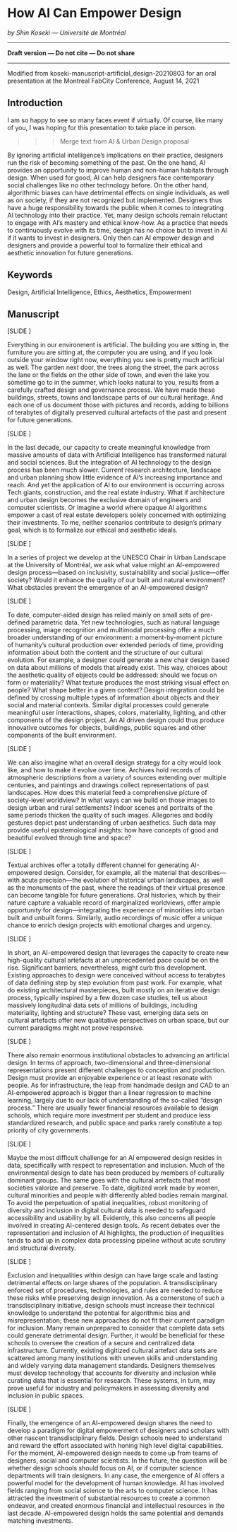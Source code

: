 # How AI Can Empower Design
*by Shin Koseki — Université de Montréal*

***

**Draft version — Do not cite — Do not share**

***

Modified from koseki-manuscript-artificial_design-20210803 for an oral presentation at the Montreal FabCity Conference, August 14, 2021


## Introduction

I am so happy to see so many faces event if virtually. Of course, like many of you, I was hoping for this presentation to take place in person. 


>>> Merge text from AI & Urban Design proposal


By ignoring artificial intelligence’s implications on their practice, designers run the risk of becoming something of the past. On the one hand, AI provides an opportunity to improve human and non-human habitats through design. When used for good, AI can help designers face contemporary social challenges like no other technology before. On the other hand, algorithmic biases can have detrimental effects on single individuals, as well as on society, if they are not recognized but implemented. Designers thus have a huge responsibility towards the public when it comes to integrating AI technology into their practice. Yet, many design schools remain reluctant to engage with AI’s mastery and ethical know-how. As a practice that needs to continuously evolve with its time, design has no choice but to invest in AI if it wants to invest in designers. Only then can AI empower design and designers and provide a powerful tool to formalize their ethical and aesthetic innovation for future generations.


## Keywords

Design, Artificial Intelligence, Ethics, Aesthetics, Empowerment


## Manuscript 

[SLIDE ]

Everything in our environment is artificial. The building you are sitting in, the furniture you are sitting at, the computer you are using, and if you look outside your window right now, everything you see is pretty much artificial as well. The garden next door, the trees along the street, the park across the lane or the fields on the other side of town, and even the lake you sometime go to in the summer, which looks natural to you, results from a carefully crafted design and governance process. We have made these buildings, streets, towns and landscape parts of our cultural heritage. And each one of us document those with pictures and records, adding to billions of terabytes of digitally preserved cultural artefacts of the past and present for future generations.


[SLIDE ]

In the last decade, our capacity to create meaningful knowledge from massive amounts of data with Artificial Intelligence has transformed natural and social sciences. But the integration of AI technology to the design process has been much slower. Current research architecture, landscape and urban planning show little evidence of AI’s increasing importance and reach. And yet the application of AI to our environment is occurring across Tech giants, construction, and the real estate industry. What if architecture and urban design becomes the exclusive domain of engineers and computer scientists. Or imagine a world where opaque AI algorithms empower a cast of real estate developers solely concerned with optimizing their investments. To me, neither scenarios contribute to design’s primary goal, which is to formalize our ethical and aesthetic ideals.


[SLIDE ]

In a series of project we develop at the UNESCO Chair in Urban Landscape at the University of Montréal, we ask what value might an AI-empowered design process—based on inclusivity, sustainability and social justice—offer society? Would it enhance the quality of our built and natural environment? What obstacles prevent the emergence of an AI-empowered design?


[SLIDE ]

To date, computer-aided design has relied mainly on small sets of pre-defined parametric data. Yet new technologies, such as natural language processing, image recognition and multimodal processing offer a much broader understanding of our environment: a moment-by-moment picture of humanity’s cultural production over extended periods of time, providing information about both the content and the structure of our cultural evolution. For example, a designer could generate a new chair design based on data about millions of models that already exist. This way, choices about the aesthetic quality of objects could be addressed: should we focus on form or materiality? What texture produces the most striking visual effect on people? What shape better in a given context? Design integration could be defined by crossing multiple types of information about objects and their social and material contexts. Similar digital processes could generate meaningful user interactions, shapes, colors, materiality, lighting, and other components of the design project. An AI driven design could thus produce innovative outcomes for objects, buildings, public squares and other components of the built environment.


[SLIDE ]

We can also imagine what an overall design strategy for a city would look like, and how to make it evolve over time. Archives hold records of atmospheric descriptions from a variety of sources extending over multiple centuries, and paintings and drawings collect representations of past landscapes. How does this material feed a comprehensive picture of society-level worldview? In what ways can we build on those images to design urban and rural settlements? Indoor scenes and portraits of the same periods thicken the quality of such images. Allegories and bodily gestures depict past understanding of urban aesthetics. Such data may provide useful epistemological insights: how have concepts of good and beautiful evolved through time and space?


[SLIDE ]

Textual archives offer a totally different channel for generating AI-empowered design. Consider, for example, all the material that describes—with acute precision—the evolution of historical urban landscapes, as well as the monuments of the past, where the readings of their virtual presence can become tangible for future generations. Oral histories, which by their nature capture a valuable record of marginalized worldviews, offer ample opportunity for design—integrating the experience of minorities into urban built and unbuilt forms. Similarly, audio recordings of music offer a unique chance to enrich design projects with emotional charges and urgency.


[SLIDE ]

In short, an AI-empowered design that leverages the capacity to create new high-quality cultural artefacts at an unprecedented pace could be on the rise. Significant barriers, nevertheless, might curb this development. Existing approaches to design were conceived without access to terabytes of data defining step by step evolution from past work. For example, what do existing architectural masterpieces, built mostly on an iterative design process, typically inspired by a few dozen case studies, tell us about massively longitudinal data sets of millions of buildings, including materiality, lighting and structure? These vast, emerging data sets on cultural artefacts offer new qualitative perspectives on urban space, but our current paradigms might not prove responsive.


[SLIDE ]

There also remain enormous institutional obstacles to advancing an artificial design. In terms of approach, two-dimensional and three-dimensional representations present different challenges to conception and production. Design must provide an enjoyable experience or at least resonate with people. As for infrastructure, the leap from handmade design and CAD to an AI-empowered approach is bigger than a linear regression to machine learning, largely due to our lack of understanding of the so-called “design process.” There are usually fewer financial resources available to design schools, which require more investment per student and produce less standardized research, and public space and parks rarely constitute a top priority of city governments.


[SLIDE ]

Maybe the most difficult challenge for an AI empowered design resides in data, specifically with respect to representation and inclusion. Much of the environmental design to date has been produced by members of culturally dominant groups. The same goes with the cultural artefacts that most societies valorize and preserve. To date, digitized work made by women, cultural minorities and people with differently abled bodies remain marginal. To avoid the perpetuation of spatial inequalities, robust monitoring of diversity and inclusion in digital cultural data is needed to safeguard accessibility and usability by all. Evidently, this also concerns all people involved in creating AI-centered design tools. As recent debates over the representation and inclusion of AI highlights, the production of inequalities tends to add up in complex data processing pipeline without acute scrutiny and structural diversity.


[SLIDE ]

Exclusion and inequalities within design can have large scale and lasting detrimental effects on large shares of the population. A transdisciplinary enforced set of procedures, technologies, and rules are needed to reduce these risks while preserving design innovation. As a cornerstone of such a transdisciplinary initiative, design schools must increase their technical knowledge to understand the potential for algorithmic bias and misrepresentation; these new approaches do not fit their current paradigm for inclusion. Many remain unprepared to consider that complete data sets could generate detrimental design. Further, it would be beneficial for these schools to oversee the creation of a secure and centralized data infrastructure. Currently, existing digitized cultural artefact data sets are scattered among many institutions with uneven skills and understanding and widely varying data management standards. Designers themselves must develop technology that accounts for diversity and inclusion while curating data that is essential for research. These systems, in turn, may prove useful for industry and policymakers in assessing diversity and inclusion in public spaces.


[SLIDE ] 

Finally, the emergence of an AI-empowered design shares the need to develop a paradigm for digital empowerment of designers and scholars with other nascent transdisciplinary fields. Design schools need to understand and reward the effort associated with honing high level digital capabilities. For the moment, AI-empowered design needs to come up from teams of designers, social and computer scientists. In the future, the question will be whether design schools should focus on AI, or if computer science departments will train designers. In any case, the emergence of AI offers a powerful model for the development of human knowledge. AI has involved fields ranging from social science to the arts to computer science. It has attracted the investment of substantial resources to create a common endeavor, and created enormous financial and intellectual resources in the last decade. AI-empowered design holds the same potential and demands matching investments.
